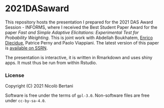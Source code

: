 # 2021DASaward

This repository hosts the presentation I prepared for the 2021 DAS Award Session - INFORMS, where I received the Best Student Paper Award for the paper *Fast and Simple Adaptive Elicitations: Experimental Test for Probability Weighting*.
This is joint work with Abdellah Boukhatem, [Enrico Diecidue](https://www.insead.edu/faculty-research/faculty/enrico-diecidue), Patrice Perny and Paolo Viappiani.
The latest version of this paper is [available on SSRN](https://papers.ssrn.com/sol3/papers.cfm?abstract_id=3569625).

The presentation is interactive, it is written in Rmarkdown and uses shiny apps.
It must thus be run from within Rstudio.


### License

Copyright (C) 2021 Nicolò Bertani

Software is free under the terms of `gpl-3.0`. Non-software files are free under `cc-by-sa-4.0`.
